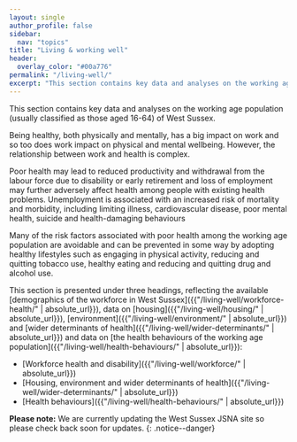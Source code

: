 ```yaml
---
layout: single
author_profile: false
sidebar:
  nav: "topics"
title: "Living & working well"
header: 
  overlay_color: "#00a776"
permalink: "/living-well/"
excerpt: "This section contains key data and analyses on the working age population of West Sussex."
---
```

This section contains key data and analyses on the working age population (usually classified as those aged 16-64) of West Sussex.

Being healthy, both physically and mentally, has a big impact on work and so too does work impact on physical and mental wellbeing. However, the relationship between work and health is complex.

Poor health may lead to reduced productivity and withdrawal from the labour force due to disability or early retirement and loss of employment may further adversely affect health among people with existing health problems. Unemployment is associated with an increased risk of mortality and morbidity, including limiting illness, cardiovascular disease, poor mental health, suicide and health-damaging behaviours

Many of the risk factors associated with poor health among the working age population are avoidable and can be prevented in some way by adopting healthy lifestyles such as engaging in physical activity, reducing and quitting tobacco use, healthy eating and reducing and quitting drug and alcohol use.

This section is presented under three headings, reflecting the available [demographics of the workforce in West Sussex]({{"/living-well/workforce-health/" | absolute_url}}), data on [housing]({{"/living-well/housing/" | absolute_url}}), [environment]({{"/living-well/environment/" | absolute_url}}) and [wider determinants of health]({{"/living-well/wider-determinants/" | absolute_url}}) and data on [the health behaviours of the working age population]({{"/living-well/health-behaviours/" | absolute_url}}):

* [Workforce health and disability]({{"/living-well/workforce/" | absolute_url}})
* [Housing, environment and wider determinants of health]({{"/living-well/wider-determinants/" | absolute_url}})
* [Health behaviours]({{"/living-well/health-behaviours/" | absolute_url}})

**Please note:** We are currently updating the West Sussex JSNA site so please check back soon for updates.
{: .notice--danger}